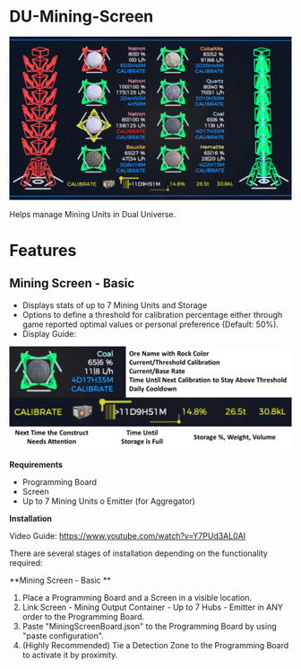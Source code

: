 # DU-Mining-Screen

![Gallery](https://raw.githubusercontent.com/d6rks1lv3rz3r0/DU-Mining-Screen/main/Splash.png)

Helps manage Mining Units in Dual Universe.

# Features

## Mining Screen - Basic
- Displays stats of up to 7 Mining Units and Storage
- Options to define a threshold for calibration percentage either through game reported optimal values or personal preference (Default: 50%).
- Display Guide:

![Gallery](https://raw.githubusercontent.com/d6rks1lv3rz3r0/DU-Mining-Screen/main/Guide.png)

**Requirements**
- Programming Board
- Screen
- Up to 7 Mining Units
o Emitter (for Aggregator)

**Installation**

Video Guide: https://www.youtube.com/watch?v=Y7PUd3AL0AI

There are several stages of installation depending on the functionality required:

**Mining Screen - Basic **
1) Place a Programming Board and a Screen in a visible location.
2) Link Screen - Mining Output Container - Up to 7 Hubs - Emitter in ANY order to the Programming Board.
3) Paste "MiningScreenBoard.json" to the Programming Board by using "paste configuration".
4) (Highly Recommended) Tie a Detection Zone to the Programming Board to activate it by proximity.
